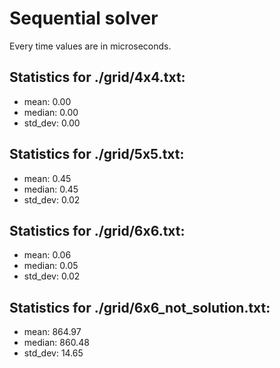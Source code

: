# Sequential solver

Every time values are in microseconds.

## Statistics for ./grid/4x4.txt:
- mean: 0.00
- median: 0.00
- std_dev: 0.00

## Statistics for ./grid/5x5.txt:
- mean: 0.45
- median: 0.45
- std_dev: 0.02

## Statistics for ./grid/6x6.txt:
- mean: 0.06
- median: 0.05
- std_dev: 0.02

## Statistics for ./grid/6x6_not_solution.txt:
- mean: 864.97
- median: 860.48
- std_dev: 14.65
